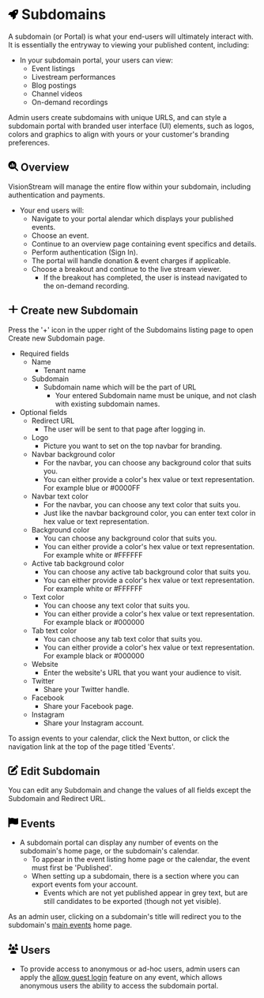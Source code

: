 # <img src="https://raw.githubusercontent.com/vishaldhole173/pro-stream-documentation/main/fontawesome/svgs/solid/rocket.svg" width="20" height="20"> Subdomains

A subdomain (or Portal) is what your end-users will ultimately interact with. It is essentially the entryway to viewing your published content, including:

- In your subdomain portal, your users can view:
  - Event listings
  - Livestream performances
  - Blog postings
  - Channel videos
  - On-demand recordings

Admin users create subdomains with unique URLS, and can style a subdomain portal with branded user interface (UI) elements, such as logos, colors and graphics to align with yours or your customer's branding preferences. 

## <img src="https://raw.githubusercontent.com/vishaldhole173/pro-stream-documentation/main/fontawesome/svgs/solid/magnifying-glass-chart.svg" width="20" height="20"> Overview

VisionStream will manage the entire flow within your subdomain, including authentication and payments.

* Your end users will:
  - Navigate to your portal alendar which displays your published events.
  - Choose an event.
  - Continue to an overview page containing event specifics and details.
  - Perform authentication (Sign In).
  - The portal will handle donation & event charges if applicable.
  - Choose a breakout and continue to the live stream viewer.
    - If the breakout has completed, the user is instead navigated to the on-demand recording. 

## <img src="https://raw.githubusercontent.com/vishaldhole173/pro-stream-documentation/main/fontawesome/svgs/solid/plus.svg" width="20" height="20"> Create new Subdomain

Press the '+' icon in the upper right of the Subdomains listing page to open Create new Subdomain page.

* Required fields
    - Name
        - Tenant name
    - Subdomain
        - Subdomain name which will be the part of URL
          - Your entered Subdomain name must be unique, and not clash with existing subdomain names.
* Optional fields
    - Redirect URL
        - The user will be sent to that page after logging in.
    - Logo
        - Picture you want to set on the top navbar for branding.
    - Navbar background color
        - For the navbar, you can choose any background color that suits you.
        - You can either provide a color's hex value or text representation. For example blue or #0000FF
    - Navbar text color
        - For the navbar, you can choose any text color that suits you.
        - Just like the navbar background color, you can enter text color in hex value or text representation.
    - Background color
        - You can choose any background color that suits you.
        - You can either provide a color's hex value or text representation. For example white or #FFFFFF
    - Active tab background color
        - You can choose any active tab background color that suits you.
        - You can either provide a color's hex value or text representation. For example white or #FFFFFF
    - Text color
        - You can choose any text color that suits you.
        - You can either provide a color's hex value or text representation. For example black or #000000
    - Tab text color
        - You can choose any tab text color that suits you.
        - You can either provide a color's hex value or text representation. For example black or #000000
    - Website
        - Enter the website's URL that you want your audience to visit.
    - Twitter
        - Share your Twitter handle.
    - Facebook
        - Share your Facebook page.
    - Instagram
        - Share your Instagram account.

To assign events to your calendar, click the Next button, or click the navigation link at the top of the page titled 'Events'.
## <img src="https://raw.githubusercontent.com/vishaldhole173/pro-stream-documentation/main/fontawesome/svgs/solid/pen-to-square.svg" width="20" height="20"> Edit Subdomain

You can edit any Subdomain and change the values of all fields except the Subdomain and Redirect URL.

## <img src="https://raw.githubusercontent.com/vishaldhole173/pro-stream-documentation/main/fontawesome/svgs/solid/flag.svg" width="20" height="20"> Events

* A subdomain portal can display any number of events on the subdomain's home page, or the subdomain's calendar. 
    - To appear in the event listing home page or the calendar, the event must first be 'Published'.
    - When setting up a subdomain, there is a section where you can export events fom your account.
      - Events which are not yet published appear in grey text, but are still candidates to be exported (though not yet visible). 

As an admin user, clicking on a subdomain's title will redirect you to the subdomain's [main events](./events.md) home page.

## <img src="https://raw.githubusercontent.com/vishaldhole173/pro-stream-documentation/main/fontawesome/svgs/solid/users.svg" width="20" height="20"> Users

* To provide access to anonymous or ad-hoc users, admin users can apply the [allow guest login](./users.md) feature on any event, which allows anonymous users the ability to access the subdomain portal.
